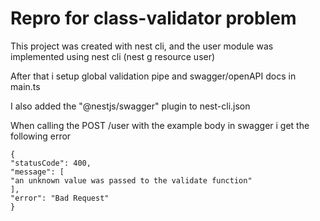 
# Repro for class-validator problem

This project was created with nest cli, and the user module was implemented using nest cli (nest g resource user)

After that i setup global validation pipe and swagger/openAPI docs in main.ts

I also added the "@nestjs/swagger" plugin to nest-cli.json

When calling the POST /user with the example body in swagger i get the following error

```
{
"statusCode": 400,
"message": [
"an unknown value was passed to the validate function"
],
"error": "Bad Request"
}

```